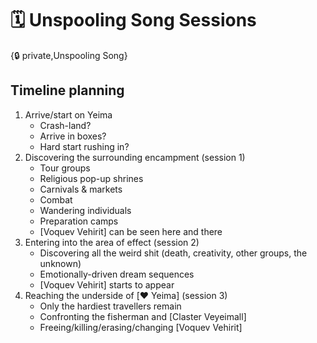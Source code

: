# 🗓️ Unspooling Song Sessions

{🔒 private,Unspooling Song}

## Timeline planning
1. Arrive/start on Yeima
   - Crash-land?
   - Arrive in boxes?
   - Hard start rushing in?
2. Discovering the surrounding encampment (session 1)
   - Tour groups
   - Religious pop-up shrines
   - Carnivals & markets
   - Combat
   - Wandering individuals
   - Preparation camps
   - [Voquev Vehirit] can be seen here and there
3. Entering into the area of effect (session 2)
   - Discovering all the weird shit (death, creativity, other groups, the unknown)
   - Emotionally-driven dream sequences
   - [Voquev Vehirit] starts to appear
4. Reaching the underside of [❤️ Yeima] (session 3)
   - Only the hardiest travellers remain
   - Confronting the fisherman and [Claster Veyeimall]
   - Freeing/killing/erasing/changing [Voquev Vehirit]